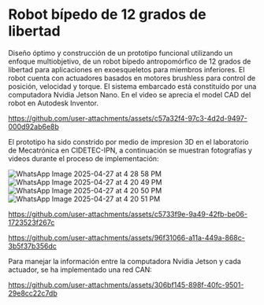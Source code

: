 # Robot bípedo de 12 grados de libertad

Diseño óptimo y construcción de un prototipo funcional utilizando un enfoque multiobjetivo, de un robot bípedo antropomórfico de 12 grados de libertad para aplicaciones en exoesqueletos para miembros inferiores. El robot cuenta con actuadores basados en motores brushless para control de posición, velocidad y torque. El sistema embarcado está constituído por una computadora Nvidia Jetson Nano. En el video se aprecia el model CAD del robot en Autodesk Inventor.

https://github.com/user-attachments/assets/c57a32f4-97c3-4d2d-9497-000d92ab6e8b

El prototipo ha sido constrido por medio de impresion 3D en el laboratorio de Mecatrónica en CIDETEC-IPN, a continuación se muestran fotografías y videos durante el proceso de implementación:

![WhatsApp Image 2025-04-27 at 4 28 58 PM](https://github.com/user-attachments/assets/525b6e02-1569-49f6-950b-804b4d7c5d65)
![WhatsApp Image 2025-04-27 at 4 20 49 PM](https://github.com/user-attachments/assets/1808f66a-85a9-49ab-b1ee-c6bc874b0746)
![WhatsApp Image 2025-04-27 at 4 20 50 PM](https://github.com/user-attachments/assets/3f891700-a149-4a0e-9117-598ba217e16d)
![WhatsApp Image 2025-04-27 at 4 20 51 PM](https://github.com/user-attachments/assets/067a8d36-c29e-49bc-92c6-becf359adeb5)

https://github.com/user-attachments/assets/c5733f9e-9a49-42fb-be06-1723523f267c

https://github.com/user-attachments/assets/96f31066-a11a-449a-868c-3b5f37b356dc

Para manejar la información entre la computadora Nvidia Jetson y cada actuador, se ha implementado una red CAN:

https://github.com/user-attachments/assets/306bf145-898f-40fc-9501-29e8cc22c7db












